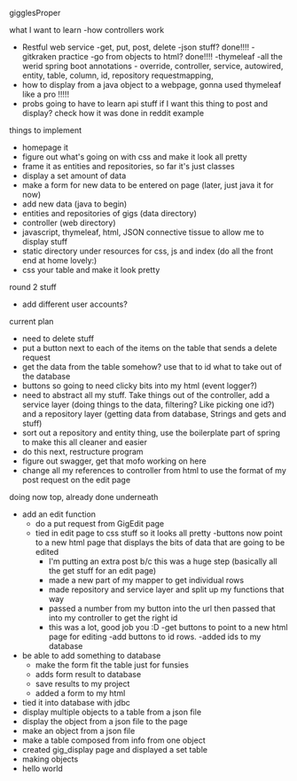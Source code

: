 gigglesProper


what I want to learn
-how controllers work
- Restful web service
    -get, put, post, delete
-json stuff? done!!!!
-gitkraken practice
-go from objects to html? done!!!!
-thymeleaf
-all the werid spring boot annotations - override, controller, service, autowired, entity, table, column, id, repository
       requestmapping, 
- how to display from a java object to a webpage, gonna used thymeleaf like a pro !!!!!
- probs going to have to learn api stuff if I want this thing to post and display? check how it was done in reddit example


things to implement
- homepage it
- figure out what's going on with css and make it look all pretty
- frame it as entities and repositories, so far it's just classes
- display a set amount of data
- make a form for new data to be entered on page (later, just java it for now)
- add new data (java to begin)
- entities and repositories of gigs  (data directory)
- controller (web directory)
- javascript, thymeleaf, html, JSON connective tissue to allow me to display stuff
- static directory under resources for css, js and index (do all the front end at home lovely:)
- css your table and make it look pretty


round 2 stuff
- add different user accounts?

current plan
- need to delete stuff
- put a button next to each of the items on the table that sends a delete request
- get the data from the table somehow? use that to id what to take out of the database
- buttons so going to need clicky bits into my html (event logger?)
- need to abstract all my stuff. Take things out of the controller, add a service layer (doing things to the data, filtering? Like picking one id?) 
and a repository layer (getting data from database, Strings and gets and stuff)
- sort out a repository and entity thing, use the boilerplate part of spring to make this all cleaner and easier
- do this next, restructure program
- figure out swagger, get that mofo working on here
- change all my references to controller from html to use the format of my post request on the edit page


doing now top, already done underneath
- add an edit function
    - do a put request from GigEdit page
    - tied in edit page to css stuff so it looks all pretty
    -buttons now point to a new html page that displays the bits of data that are going to be edited
        - I'm putting an extra post b/c this was a huge step (basically all the get stuff for an edit page)
        - made a new part of my mapper to get individual rows
        - made repository and service layer and split up my functions that way
        - passed a number from my button into the url then passed that into my controller to get the right id
        - this was a lot, good job you :D
    -get buttons to point to a new html page for editing
    -add buttons to id rows.
    -added ids to my database
- be able to add something to database
    - make the form fit the table just for funsies
    - adds form result to database
    - save results to my project
    - added a form to my html
- tied it into database with jdbc
- display multiple objects to a table from a json file
- display the object from a json file to the page
- make an object from a json file
- make a table composed from info from one object
- created gig_display page and displayed a set table
- making objects
- hello world